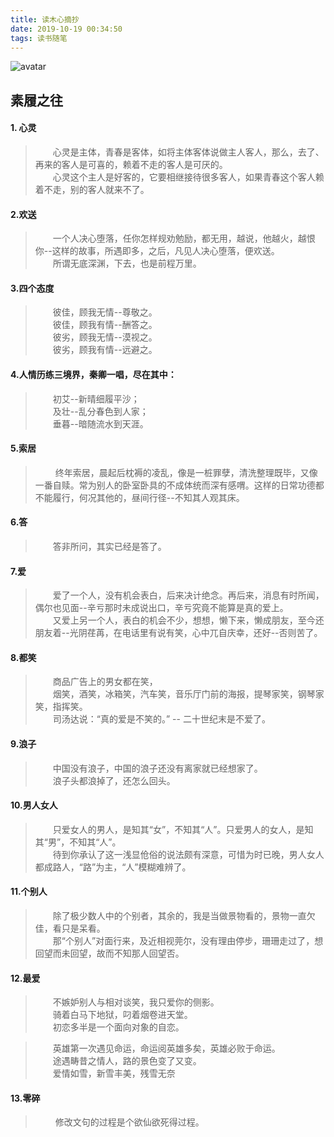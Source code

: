 ```yaml
---
title: 读木心摘抄
date: 2019-10-19 00:34:50
tags: 读书随笔
---
```

![avatar](https://ftp.bmp.ovh/imgs/2019/10/71028afe4b6990a3.jpg)

素履之往
---

#### 1. 心灵

>&emsp;&emsp;心灵是主体，青春是客体，如将主体客体说做主人客人，那么，去了、再来的客人是可喜的，赖着不走的客人是可厌的。  
>&emsp;&emsp;心灵这个主人是好客的，它要相继接待很多客人，如果青春这个客人赖着不走，别的客人就来不了。

#### 2.欢送

>&emsp;&emsp;一个人决心堕落，任你怎样规劝勉励，都无用，越说，他越火，越恨你--这样的故事，所遇即多，之后，凡见人决心堕落，便欢送。  
>&emsp;&emsp;所谓无底深渊，下去，也是前程万里。
<!-- more -->
#### 3.四个态度

>&emsp;&emsp;彼佳，顾我无情--尊敬之。  
>&emsp;&emsp;彼佳，顾我有情--酬答之。  
>&emsp;&emsp;彼劣，顾我无情--漠视之。  
>&emsp;&emsp;彼劣，顾我有情--远避之。

#### 4.人情历练三境界，秦卿一唱，尽在其中：

> &emsp;&emsp;初艾--新晴细履平沙；  
> &emsp;&emsp;及壮--乱分春色到人家；  
> &emsp;&emsp;垂暮--暗随流水到天涯。

#### 5.索居

>&emsp;&emsp; 终年索居，晨起后枕褥的凌乱，像是一桩罪孽，清洗整理既毕，又像一番自赎。常为别人的卧室卧具的不成体统而深有感喟。这样的日常功德都不能履行，何况其他的，昼间行径--不知其人观其床。      

#### 6.答

> &emsp;&emsp;答非所问，其实已经是答了。

#### 7.爱

> &emsp;&emsp;爱了一个人，没有机会表白，后来决计绝念。再后来，消息有时所闻，偶尔也见面--辛亏那时未成说出口，辛亏究竟不能算是真的爱上。  
> &emsp;&emsp;又爱上另一个人，表白的机会不少，想想，懒下来，懒成朋友，至今还朋友着--光阴荏苒，在电话里有说有笑，心中兀自庆幸，还好--否则苦了。  

#### 8.都笑

> &emsp;&emsp;商品广告上的男女都在笑，  
> &emsp;&emsp;烟笑，酒笑，冰箱笑，汽车笑，音乐厅门前的海报，提琴家笑，钢琴家笑，指挥笑。  
> &emsp;&emsp;司汤达说：“真的爱是不笑的。” -- 二十世纪末是不爱了。

#### 9.浪子

> &emsp;&emsp;中国没有浪子，中国的浪子还没有离家就已经想家了。  
> &emsp;&emsp;浪子头都浪掉了，还怎么回头。  

#### 10.男人女人

> &emsp;&emsp;只爱女人的男人，是知其“女”，不知其“人”。只爱男人的女人，是知其“男”，不知其“人”。  
> &emsp;&emsp;待到你承认了这一浅显伧俗的说法颇有深意，可惜为时已晚，男人女人都成路人，“路”为主，“人”模糊难辨了。  

#### 11.个别人

> &emsp;&emsp;除了极少数人中的个别者，其余的，我是当做景物看的，景物一直欠佳，看只是呆看。  
> &emsp;&emsp;那“个别人”对面行来，及近相视莞尔，没有理由停步，珊珊走过了，想回望而未回望，故而不知那人回望否。        

#### 12.最爱

> &emsp;&emsp;不嫉妒别人与相对谈笑，我只爱你的侧影。   
> &emsp;&emsp;骑着白马下地狱，叼着烟卷进天堂。   
> &emsp;&emsp;初恋多半是一个面向对象的自恋。   
  
> &emsp;&emsp;英雄第一次遇见命运，命运阅英雄多矣，英雄必败于命运。  
> &emsp;&emsp;途遇畴昔之情人，路的景色变了又变。  
> &emsp;&emsp;爱情如雪，新雪丰美，残雪无奈   

#### 13.零碎

>&emsp;&emsp; 修改文句的过程是个欲仙欲死得过程。   
